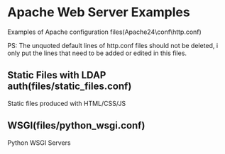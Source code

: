 # Apache Web Server Examples

Examples of Apache configuration files(Apache24\conf\http.conf)  

PS: The unquoted default lines of http.conf files should not be deleted, i only put the lines that need to be added or edited in this files.

## Static Files with LDAP auth(files/static_files.conf)

Static files produced with HTML/CSS/JS

## WSGI(files/python_wsgi.conf)

Python WSGI Servers